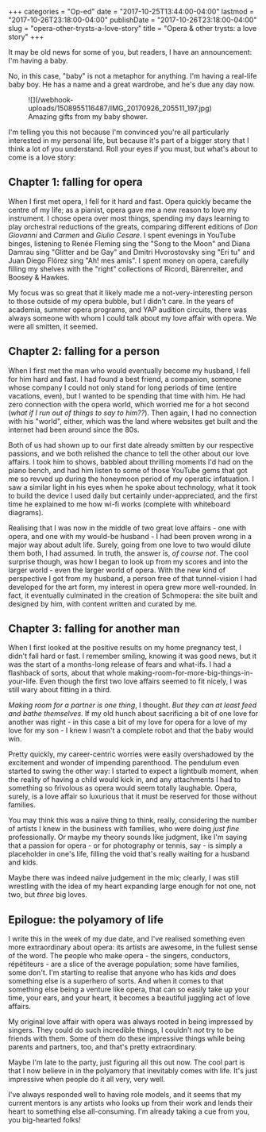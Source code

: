 +++
categories = "Op-ed"
date = "2017-10-25T13:44:00-04:00"
lastmod = "2017-10-26T23:18:00-04:00"
publishDate = "2017-10-26T23:18:00-04:00"
slug = "opera-other-trysts-a-love-story"
title = "Opera &amp; other trysts: a love story"
+++

It may be old news for some of you, but readers, I have an announcement: I'm having a baby.

No, in this case, "baby" is not a metaphor for anything. I'm having a real-life baby boy. He has a name and a great wardrobe, and he's due any day now.

<figure data-type="image">
![](/webhook-uploads/1508955116487/IMG_20170926_205511_197.jpg)
<figcaption>Amazing gifts from my baby shower.</figcaption>
</figure>

I'm telling you this not because I'm convinced you're all particularly interested in my personal life, but because it's part of a bigger story that I think a lot of you understand. Roll your eyes if you must, but what's about to come is a love story:

## Chapter 1: falling for opera

When I first met opera, I fell for it hard and fast. Opera quickly became the centre of my life; as a pianist, opera gave me a new reason to love my instrument. I chose opera over most things, spending my days learning to play orchestral reductions of the greats, comparing different editions of *Don Giovanni* and *Carmen* and *Giulio Cesare*. I spent evenings in YouTube binges, listening to Renée Fleming sing the "Song to the Moon" and Diana Damrau sing "Glitter and be Gay" and Dmitri Hvorostovsky sing "Eri tu" and Juan Diego Flórez sing "Ah! mes amis". I spent money on opera, carefully filling my shelves with the "right" collections of Ricordi, Bärenreiter, and Boosey & Hawkes.

My focus was so great that it likely made me a not-very-interesting person to those outside of my opera bubble, but I didn't care. In the years of academia, summer opera programs, and YAP audition circuits, there was always someone with whom I could talk about my love affair with opera. We were all smitten, it seemed.

## Chapter 2: falling for a person

When I first met the man who would eventually become my husband, I fell for him hard and fast. I had found a best friend, a companion, someone whose company I could not only stand for long periods of time (entire vacations, even), but I wanted to be spending that time with him. He had zero connection with the opera world, which worried me for a hot second (*what if I run out of things to say to him??*). Then again, I had no connection with his "world", either, which was the land where websites get built and the internet had been around since the 80s. 

Both of us had shown up to our first date already smitten by our respective passions, and we both relished the chance to tell the other about our love affairs. I took him to shows, babbled about thrilling moments I'd had on the piano bench, and had him listen to some of those YouTube gems that got me so revved up during the honeymoon period of my operatic infatuation. I saw a similar light in his eyes when he spoke about technology, what it took to build the device I used daily but certainly under-appreciated, and the first time he explained to me how wi-fi works (complete with whiteboard diagrams).

Realising that I was now in the middle of two great love affairs - one with opera, and one with my would-be husband - I had been proven wrong in a major way about adult life. Surely, going from one love to two would dilute them both, I had assumed. In truth, the answer is, *of course not*. The cool surprise though, was how I began to look up from my scores and into the larger world - even the larger world of opera. With the new kind of perspective I got from my husband, a person free of that tunnel-vision I had developed for the art form, my interest in opera grew more well-rounded. In fact, it eventually culminated in the creation of Schmopera: the site built and designed by him, with content written and curated by me.

## Chapter 3: falling for another man

When I first looked at the positive results on my home pregnancy test, I didn't fall hard or fast. I remember smiling, knowing it was good news, but it was the start of a months-long release of fears and what-ifs. I had a flashback of sorts, about that whole making-room-for-more-big-things-in-your-life. Even though the first two love affairs seemed to fit nicely, I was still wary about fitting in a third.

*Making room for a partner is one thing*, I thought. *But they can at least feed and bathe themselves*. If my old hunch about sacrificing a bit of one love for another was right - in this case a bit of my love for opera for a love of my love for my son - I knew I wasn't a complete robot and that the baby would win. 

Pretty quickly, my career-centric worries were easily overshadowed by the excitement and wonder of impending parenthood. The pendulum even started to swing the other way: I started to expect a lightbulb moment, when the reality of having a child would kick in, and any attachments I had to something so frivolous as opera would seem totally laughable. Opera, surely, is a love affair so luxurious that it must be reserved for those without families.

You may think this was a naïve thing to think, really, considering the number of artists I knew in the business with families, who were doing *just fine* professionally. Or maybe my theory sounds like judgment, like I'm saying that a passion for opera - or for photography or tennis, say - is simply a placeholder in one's life, filling the void that's really waiting for a husband and kids.

Maybe there was indeed naïve judgement in the mix; clearly, I was still wrestling with the idea of my heart expanding large enough for not one, not two, but *three* big loves.

## Epilogue: the polyamory of life

I write this in the week of my due date, and I've realised something even more extraordinary about opera: its artists are awesome, in the fullest sense of the word. The people who make opera - the singers, conductors, répétiteurs - are a slice of the average population; some have families, some don't. I'm starting to realise that anyone who has kids *and* does something else is a superhero of sorts. And when it comes to that something else being a venture like opera, that can so easily take up your time, your ears, and your heart, it becomes a beautiful juggling act of love affairs.

My original love affair with opera was always rooted in being impressed by singers. They could do such incredible things, I couldn't *not* try to be friends with them. Some of them do these impressive things while being parents and partners, too, and that's pretty extraordinary.

Maybe I'm late to the party, just figuring all this out now. The cool part is that I now believe in in the polyamory that inevitably comes with life. It's just impressive when people do it all very, very well. 

I've always responded well to having role models, and it seems that my current mentors is any artists who looks up from their work and lends their heart to something else all-consuming. I'm already taking a cue from you, you big-hearted folks!
